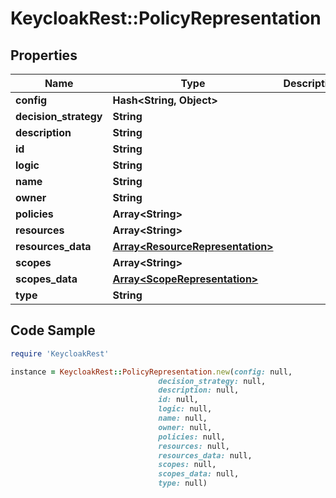 # KeycloakRest::PolicyRepresentation

## Properties

Name | Type | Description | Notes
------------ | ------------- | ------------- | -------------
**config** | **Hash&lt;String, Object&gt;** |  | [optional] 
**decision_strategy** | **String** |  | [optional] 
**description** | **String** |  | [optional] 
**id** | **String** |  | [optional] 
**logic** | **String** |  | [optional] 
**name** | **String** |  | [optional] 
**owner** | **String** |  | [optional] 
**policies** | **Array&lt;String&gt;** |  | [optional] 
**resources** | **Array&lt;String&gt;** |  | [optional] 
**resources_data** | [**Array&lt;ResourceRepresentation&gt;**](ResourceRepresentation.md) |  | [optional] 
**scopes** | **Array&lt;String&gt;** |  | [optional] 
**scopes_data** | [**Array&lt;ScopeRepresentation&gt;**](ScopeRepresentation.md) |  | [optional] 
**type** | **String** |  | [optional] 

## Code Sample

```ruby
require 'KeycloakRest'

instance = KeycloakRest::PolicyRepresentation.new(config: null,
                                 decision_strategy: null,
                                 description: null,
                                 id: null,
                                 logic: null,
                                 name: null,
                                 owner: null,
                                 policies: null,
                                 resources: null,
                                 resources_data: null,
                                 scopes: null,
                                 scopes_data: null,
                                 type: null)
```


